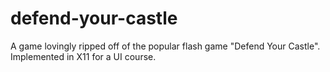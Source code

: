 defend-your-castle
==================

A game lovingly ripped off of the popular flash game "Defend Your Castle".  Implemented in X11 for a UI course.